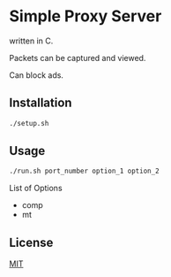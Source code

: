 # Simple Proxy Server

written in C.

Packets can be captured and viewed.

Can block ads.

## Installation


```bash
./setup.sh
```

## Usage

```bash
./run.sh port_number option_1 option_2
```

List of Options
- comp
- mt


## License
[MIT](https://choosealicense.com/licenses/mit/)
